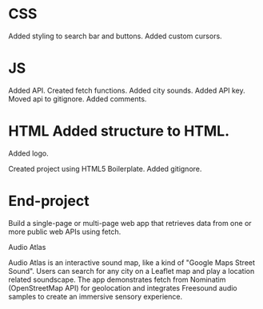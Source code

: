 # CSS
Added styling to search bar and buttons.
Added custom cursors.

# JS
Added API.
Created fetch functions.
Added city sounds.
Added API key.
Moved api to gitignore.
Added comments.

# HTML Added structure to HTML.
Added logo.

Created project using HTML5 Boilerplate.
Added gitignore.

# End-project
Build a single-page or multi-page web app that retrieves data from one or more public web APIs using fetch.

Audio Atlas

Audio Atlas is an interactive sound map, like a kind of "Google Maps Street Sound".
Users can search for any city on a Leaflet map and play a location related soundscape. The app demonstrates fetch from Nominatim (OpenStreetMap API) for geolocation and integrates Freesound audio samples to create an immersive sensory experience.